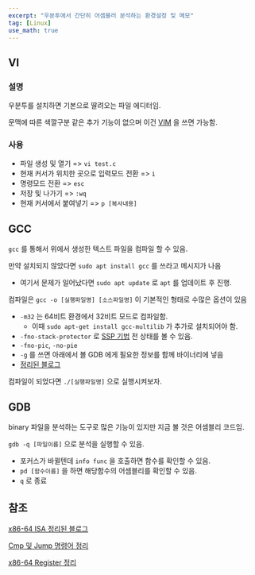 ```yaml
---
excerpt: "우분투에서 간단히 어셈블러 분석하는 환경설정 및 메모"
tag: [Linux]
use_math: true
---
```


## VI

### 설명 <br/>

우분투를 설치하면 기본으로 딸려오는 파일 에디터임.

문맥에 따른 색깔구분 같은 추가 기능이 없으며 이건 [VIM](https://byd0105.tistory.com/7) 을 쓰면 가능함.

### 사용 <br/>

+ 파일 생성 및 열기 => ```vi test.c```
+ 현재 커서가 위치한 곳으로 입력모드 전환 => ```i```
+ 명령모드 전환 => ```esc```
+ 저장 및 나가기 => ```:wq```
+ 현재 커서에서 붙여넣기 => ```p [복사내용]```


## GCC

```gcc``` 를 통해서 위에서 생성한 텍스트 파일을 컴파일 할 수 있음.

만약 설치되지 않았다면 ```sudo apt install gcc``` 를 쓰라고 메시지가 나옴
+ 여기서 문제가 일어났다면 ```sudo apt update``` 로 ```apt``` 를 업데이트 후 진행.

컴파일은 ```gcc -o [실행파일명] [소스파일명]``` 이 기본적인 형태로 수많은 옵션이 있음 
+ ```-m32``` 는 64비트 환경에서 32비트 모드로 컴파일함.
  + 이때 ```sudo apt-get install gcc-multilib``` 가 추가로 설치되어야 함.
+ ```-fno-stack-protector``` 로 [SSP 기법](https://bbolmin.tistory.com/65) 전 상태를 볼 수 있음.
+ ```-fno-pic```, ```-no-pie```
+ ```-g``` 를 쓰면 아래에서 볼 GDB 에게 필요한 정보를 함께 바이너리에 넣음
+ [정리된 블로그](https://jangpd007.tistory.com/220)

컴파일이 되었다면 ```./[실행파일명]``` 으로 실행시켜보자.

## GDB

binary 파일을 분석하는 도구로 많은 기능이 있지만 지금 볼 것은 어셈블리 코드임.

```gdb -q [파일이름]``` 으로 분석을 실행할 수 있음.
+ 포커스가 바뀔텐데 ```info func``` 을 호출하면 함수를 확인할 수 있음.
+ ```pd [함수이름]``` 을 하면 해당함수의 어셈블리를 확인할 수 있음.
+ ```q``` 로 종료

  

## 참조

[x86-64 ISA 정리된 블로그](https://thepassion.tistory.com/109?category=352698)

[Cmp 및 Jump 명령어 정리](https://baekcedar.tistory.com/27)

[x86-64 Register 정리](http://127.0.0.1:4000/posts/system%20hacking/x86_64-%EB%A0%88%EC%A7%80%EC%8A%A4%ED%84%B0-%EB%A9%94%EB%AA%A8/)
